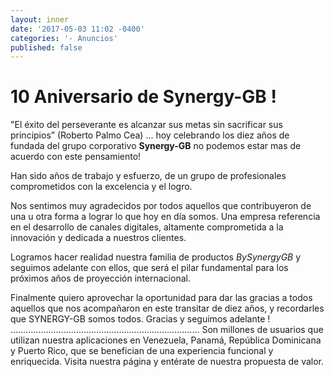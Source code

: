 ```yaml
---
layout: inner
date: '2017-05-03 11:02 -0400'
categories: '- Anuncios'
published: false
---
```

# 10 Aniversario de Synergy-GB !

"El éxito del perseverante es alcanzar sus metas sin sacrificar sus principios” (Roberto Palmo Cea) ... hoy celebrando los diez años de fundada del grupo corporativo **Synergy-GB** no podemos estar mas de acuerdo con este pensamiento!

Han sido años de trabajo y esfuerzo, de un grupo de profesionales comprometidos con la excelencia y el logro.

Nos sentimos muy agradecidos por todos aquellos que contribuyeron de una u otra forma a lograr lo que hoy en día somos. Una empresa referencia en el desarrollo de canales digitales, altamente comprometida a la innovación y dedicada a nuestros clientes.

Logramos hacer realidad nuestra familia de productos _BySynergyGB_ y seguimos adelante con ellos, que será el pilar fundamental para los próximos años de proyección internacional.

Finalmente quiero aprovechar la oportunidad para dar las gracias a todos aquellos que nos acompañaron en este transitar de diez años, y recordarles que SYNERGY-GB somos todos. Gracias y seguimos adelante ! 
………………………………………………………………… 
Son millones de usuarios que utilizan nuestra aplicaciones en Venezuela, Panamá, República Dominicana y Puerto Rico, que se benefician de una experiencia funcional y enriquecida. 
Visita nuestra página y entérate de nuestra propuesta de valor.
